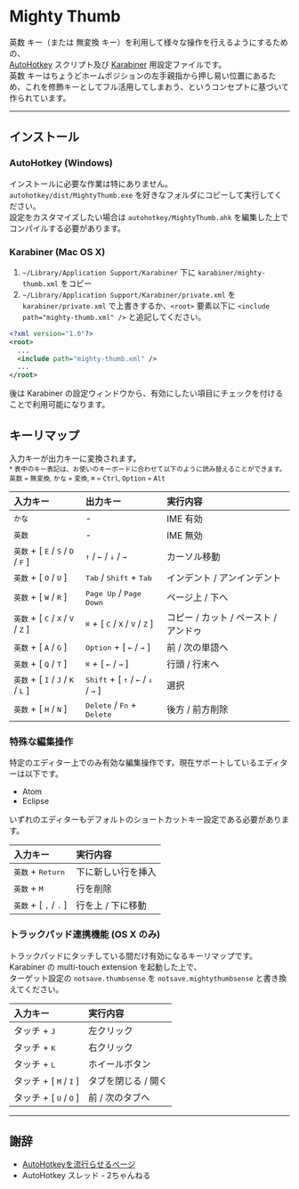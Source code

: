 # Mighty Thumb
<kbd>英数</kbd> キー（または <kbd>無変換</kbd> キー）を利用して様々な操作を行えるようにするための、  
[AutoHotkey](http://www.autohotkey.com/) スクリプト及び [Karabiner](https://pqrs.org/osx/karabiner/index.html.ja) 用設定ファイルです。  
<kbd>英数</kbd> キーはちょうどホームポジションの左手親指から押し易い位置にあるため、これを修飾キーとしてフル活用してしまおう、というコンセプトに基づいて作られています。

---

## インストール

### AutoHotkey (Windows)
インストールに必要な作業は特にありません。  
`autohotkey/dist/MightyThumb.exe` を好きなフォルダにコピーして実行してください。  
設定をカスタマイズしたい場合は `autohotkey/MightyThumb.ahk` を編集した上でコンパイルする必要があります。

### Karabiner (Mac OS X)
1. `~/Library/Application Support/Karabiner` 下に `karabiner/mighty-thumb.xml` をコピー
2. `~/Library/Application Support/Karabiner/private.xml` を `karabiner/private.xml` で上書きするか、`<root>` 要素以下に `<include path="mighty-thumb.xml" />` と追記してください。

```xml
<?xml version="1.0"?>
<root>
  ...
  <include path="mighty-thumb.xml" />
  ...
</root>
```

後は Karabiner の設定ウィンドウから、有効にしたい項目にチェックを付けることで利用可能になります。

## キーリマップ
入力キーが出力キーに変換されます。  
<small>\* 表中のキー表記は、お使いのキーボードに合わせて以下のように読み替えることができます。  
<kbd>英数</kbd> = <kbd>無変換</kbd>, <kbd>かな</kbd> = <kbd>変換</kbd>, <kbd>⌘</kbd> = <kbd>Ctrl</kbd>, <kbd>Option</kbd> = <kbd>Alt</kbd></small>

| 入力キー | 出力キー | 実行内容
|:--|:--|:--
| <kbd>かな</kbd> | - | IME 有効
| <kbd>英数</kbd> | - | IME 無効
| <kbd>英数</kbd> + [ <kbd>E</kbd> / <kbd>S</kbd> / <kbd>D</kbd> / <kbd>F</kbd> ] | <kbd>↑</kbd> / <kbd>←</kbd> / <kbd>↓</kbd> / <kbd>→</kbd> | カーソル移動
| <kbd>英数</kbd> + [ <kbd>O</kbd> / <kbd>U</kbd> ] | <kbd>Tab</kbd> / <kbd>Shift</kbd> + <kbd>Tab</kbd> | インデント / アンインデント
| <kbd>英数</kbd> + [ <kbd>W</kbd> / <kbd>R</kbd> ] | <kbd>Page Up</kbd> / <kbd>Page Down</kbd> | ページ上 / 下へ
| <kbd>英数</kbd> + [ <kbd>C</kbd> / <kbd>X</kbd> / <kbd>V</kbd> / <kbd>Z</kbd> ] | <kbd>⌘</kbd> + [ <kbd>C</kbd> / <kbd>X</kbd> / <kbd>V</kbd> / <kbd>Z</kbd> ] | コピー / カット / ペースト / アンドゥ
| <kbd>英数</kbd> + [ <kbd>A</kbd> / <kbd>G</kbd> ] | <kbd>Option</kbd> + [ <kbd>←</kbd> / <kbd>→</kbd> ] |  前 / 次の単語へ
| <kbd>英数</kbd> + [ <kbd>Q</kbd> / <kbd>T</kbd> ] | <kbd>⌘</kbd> + [ <kbd>←</kbd> / <kbd>→</kbd> ] | 行頭 / 行末へ
| <kbd>英数</kbd> + [ <kbd>I</kbd> / <kbd>J</kbd> / <kbd>K</kbd> / <kbd>L</kbd> ] | <kbd>Shift</kbd> + [ <kbd>↑</kbd> / <kbd>←</kbd> / <kbd>↓</kbd> / <kbd>→</kbd> ] | 選択
| <kbd>英数</kbd> + [ <kbd>H</kbd> / <kbd>N</kbd> ] | <kbd>Delete</kbd> / <kbd>Fn</kbd> + <kbd>Delete</kbd> | 後方 / 前方削除

### 特殊な編集操作
特定のエディター上でのみ有効な編集操作です。現在サポートしているエディターは以下です。

+ Atom
+ Eclipse

いずれのエディターもデフォルトのショートカットキー設定である必要があります。

| 入力キー | 実行内容
|:--|:--
| <kbd>英数</kbd> + <kbd>Return</kbd> | 下に新しい行を挿入
| <kbd>英数</kbd> + <kbd>M</kbd> | 行を削除
| <kbd>英数</kbd> + [ <kbd>,</kbd> / <kbd>.</kbd> ] | 行を上 / 下に移動


### トラックパッド連携機能 (OS X のみ)
トラックパッドにタッチしている間だけ有効になるキーリマップです。  
Karabiner の multi-touch extension を起動した上で、  
ターゲット設定の `notsave.thumbsense` を `notsave.mightythumbsense` と書き換えてください。

| 入力キー | 実行内容
|:--|:--
| タッチ + <kbd>J</kbd> | 左クリック
| タッチ + <kbd>K</kbd> | 右クリック
| タッチ + <kbd>L</kbd> | ホイールボタン
| タッチ + [ <kbd>M</kbd> / <kbd>I</kbd> ] | タブを閉じる / 開く
| タッチ + [ <kbd>U</kbd> / <kbd>O</kbd> ] | 前 / 次のタブへ

---

## 謝辞
+ [AutoHotkeyを流行らせるページ](http://lukewarm.s101.xrea.com/index.html)
+ AutoHotkey スレッド - 2ちゃんねる
